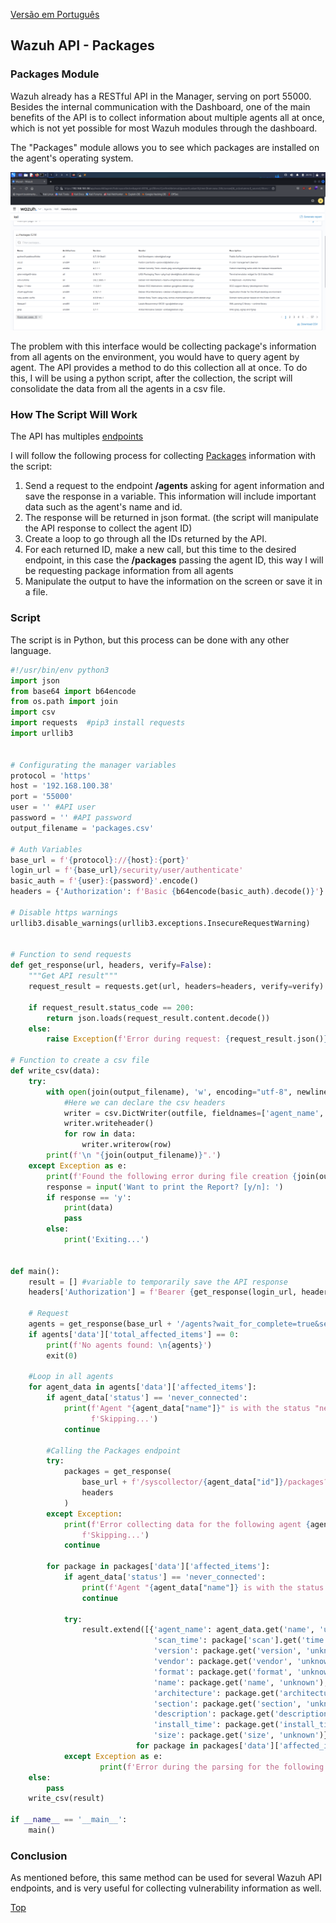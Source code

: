 [Versão em Português](https://eugenio-chaves.github.io/blog/2022/wazuh-api-packages)

## Wazuh API - Packages

### Packages Module

Wazuh already has a RESTful API in the Manager, serving on port 55000. Besides the internal communication with the Dashboard, one of the main benefits of the API is to collect information about multiple agents all at once, which is not yet possible for most Wazuh modules through the dashboard.

The "Packages" module allows you to see which packages are installed on the agent's operating system.

![](/docs/assets/images/PacotesInterface.png)

The problem with this interface would be collecting package's information from all agents on the environment, you would have to query agent by agent. The API provides a method to do this collection all at once. To do this, I will be using a python script, after the collection, the script will consolidate the data from all the agents in a csv file.


### How The Script Will Work

The API has multiples [endpoints](https://documentation.wazuh.com/current/user-manual/api/reference.html)

I will follow the following process for collecting [Packages](https://documentation.wazuh.com/current/user-manual/api/reference.html#operation/api.controllers.syscollector_controller.get_packages_info) information with the script:

1. Send a request to the endpoint **/agents** asking for agent information and save the response in a variable. This information will include important data such as the agent's name and id.
2. The response will be returned in json format. (the script will manipulate the API response to collect the agent ID)
3. Create a loop to go through all the IDs returned by the API.
4. For each returned ID, make a new call, but this time to the desired endpoint, in this case the **/packages** passing the agent ID, this way I will be requesting package information from all agents
5. Manipulate the output to have the information on the screen or save it in a file.


### Script

The script is in Python, but this process can be done with any other language.
    
```python
#!/usr/bin/env python3
import json
from base64 import b64encode
from os.path import join
import csv
import requests  #pip3 install requests
import urllib3


# Configurating the manager variables
protocol = 'https'
host = '192.168.100.38'
port = '55000'
user = '' #API user
password = '' #API password
output_filename = 'packages.csv'

# Auth Variables
base_url = f'{protocol}://{host}:{port}'
login_url = f'{base_url}/security/user/authenticate'
basic_auth = f'{user}:{password}'.encode()
headers = {'Authorization': f'Basic {b64encode(basic_auth).decode()}'}

# Disable https warnings
urllib3.disable_warnings(urllib3.exceptions.InsecureRequestWarning)


# Function to send requests
def get_response(url, headers, verify=False):
    """Get API result"""
    request_result = requests.get(url, headers=headers, verify=verify)

    if request_result.status_code == 200:
        return json.loads(request_result.content.decode())
    else:
        raise Exception(f'Error during request: {request_result.json()}')

# Function to create a csv file
def write_csv(data):
    try:
        with open(join(output_filename), 'w', encoding="utf-8", newline='') as outfile:
            #Here we can declare the csv headers
            writer = csv.DictWriter(outfile, fieldnames=['agent_name', 'scan_time', 'version','vendor','format','name','architecture','section','description','install_time','size'])
            writer.writeheader()
            for row in data:
                writer.writerow(row)
        print(f'\n "{join(output_filename)}".')
    except Exception as e:
        print(f'Found the following error during file creation {join(output_filename)}: {e}. ')
        response = input('Want to print the Report? [y/n]: ')
        if response == 'y':
            print(data)
            pass
        else:
            print('Exiting...')


def main():
    result = [] #variable to temporarily save the API response
    headers['Authorization'] = f'Bearer {get_response(login_url, headers)["data"]["token"]}'

    # Request
    agents = get_response(base_url + '/agents?wait_for_complete=true&select=name&select=status&limit=100000', headers)
    if agents['data']['total_affected_items'] == 0:
        print(f'No agents found: \n{agents}')
        exit(0)

    #Loop in all agents
    for agent_data in agents['data']['affected_items']:
        if agent_data['status'] == 'never_connected':
            print(f'Agent "{agent_data["name"]}" is with the status "never_connected".'
                  f'Skipping...')
            continue

        #Calling the Packages endpoint
        try:
            packages = get_response(
                base_url + f'/syscollector/{agent_data["id"]}/packages?limit=100000',
                headers
            )
        except Exception:
            print(f'Error collecting data for the following agent {agent_data["name"]} ({agent_data["id"]}). '
                f'Skipping...')
            continue

        for package in packages['data']['affected_items']:
            if agent_data['status'] == 'never_connected':
                print(f'Agent "{agent_data["name"]} is with the status "never_connected".')
                continue
   
            try:
                result.extend([{'agent_name': agent_data.get('name', 'unknown'),
                                'scan_time': package['scan'].get('time', 'unknown'),
                                'version': package.get('version', 'unknown'),
                                'vendor': package.get('vendor', 'unknown'),
                                'format': package.get('format', 'unknown'),
                                'name': package.get('name', 'unknown'),
                                'architecture': package.get('architecture', 'unknown'),
                                'section': package.get('section', 'unknown'),
                                'description': package.get('description', 'unknown'),
                                'install_time': package.get('install_time', 'unknown'),
                                'size': package.get('size', 'unknown')}                        
                            for package in packages['data']['affected_items']])
            except Exception as e:
                    print(f'Error during the parsing for the following "{agent_data["name"]}": {e}. Skipping...')
    else:
        pass
    write_csv(result)

if __name__ == '__main__':
    main()
```

### Conclusion

As mentioned before, this same method can be used for several Wazuh API endpoints, and is very useful for collecting vulnerability information as well.

[Top](https://eugenio-chaves.github.io/blog/2022/wazuh-api-packages)